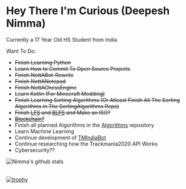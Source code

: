 # Hey There I'm Curious (Deepesh Nimma)


Currently a 17 Year Old HS Student from India

Want To Do:
* ~~Finish Learning Python~~
* ~~Learn How to Commit To Open Source Projects~~
* ~~Finish NottABot-Rewrite~~
* ~~Finish NottANotepad~~
* ~~Finish NottAChessEngine~~
* ~~Learn Kotlin (For Minecraft Modding)~~
* ~~Finish Learning Sorting Algorithms (Or Atleast Finish All The Sorting Algorithms in The SortingAlgorithms Repo)~~
* ~~Finish [LFS](https://linuxfromscratch.org/) and [BLFS](https://linuxfromscratch.org/blfs/) and Make an ISO?~~
* ~~[Blockchain?](https://medium.com/crypto-currently/lets-build-the-tiniest-blockchain-e70965a248b)~~
* Finish all planned Algorithms in the [Algorithms](https://github.com/NottCurious/Algorithms) repository
* Learn Machine Learning
* Continue development of [TMIndiaBot](https://github.com/NottCurious/TMIndiaBot)
* Continue researching how the Trackmania2020 API Works
* Cybersecurity??

<table>
 
![Nimma's github stats](https://github-readme-stats.vercel.app/api?username=NottCurious&theme=radical&show_icons=true)

</table>

<table>

[![trophy](https://github-profile-trophy.vercel.app/?username=NottCurious)](https://github.com/ryo-ma/github-profile-trophy)

</table>